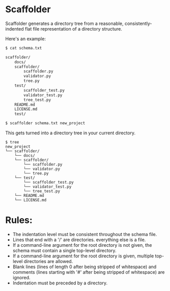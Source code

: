 # Scaffolder

Scaffolder generates a directory tree from a reasonable, consistently-indented flat file representation of a directory structure. 

Here's an example:

````bash
$ cat schema.txt

scaffolder/
    docs/
    scaffolder/
        scaffolder.py
        validator.py
        tree.py
    test/
        scaffolder_test.py
        validator_test.py
        tree_test.py
    README.md
    LICENSE.md
    test/

$ scaffolder schema.txt new_project 
````
This gets turned into a directory tree in your current directory. 

````
$ tree
new_project
└── scaffolder/
    └── docs/
    └── scaffolder/
        └── scaffolder.py
        └── validator.py
        └── tree.py
    └── test/
        └── scaffolder_test.py
        └── validator_test.py
        └── tree_test.py
    └── README.md
    └── LICENSE.md
````

# Rules:
- The indentation level must be consistent throughout the schema file. 
- Lines that end with a '/' are directories. everything else is a file. 
- If a command-line argument for the root directory is not given, the schema must contain a 
single top-level directory.
- If a command-line argument for the root directory is given, multiple top-level directories 
are allowed.
- Blank lines (lines of length 0 after being stripped of whitespace) and comments (lines starting with 
'#' after
being stripped of whitespace) are ignored.
- Indentation must be preceded by a directory.
